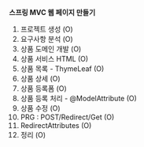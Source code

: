 **스프링 MVC 웹 페이지 만들기**
1. 프로젝트 생성 (O)
2. 요구사항 분석 (O)
3. 상품 도메인 개발 (O)
4. 상품 서비스 HTML (O)
5. 상품 목록 - ThymeLeaf (O)
6. 상품 상세 (O)
7. 상품 등록폼 (O)
8. 상품 등록 처리 - @ModelAttribute (O)
9. 상품 수정 (O)
10. PRG : POST/Redirect/Get (O)
11. RedirectAttributes (O)
12. 정리 (O) 
